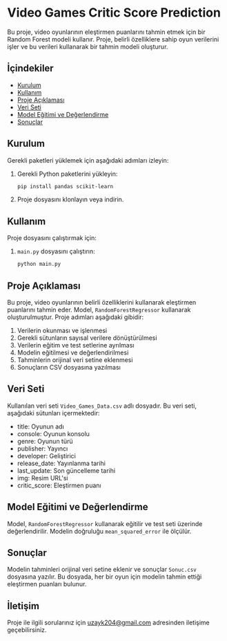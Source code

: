 # Video Games Critic Score Prediction

Bu proje, video oyunlarının eleştirmen puanlarını tahmin etmek için bir Random Forest modeli kullanır. Proje, belirli özelliklere sahip oyun verilerini işler ve bu verileri kullanarak bir tahmin modeli oluşturur.

## İçindekiler
- [Kurulum](#kurulum)
- [Kullanım](#kullanım)
- [Proje Açıklaması](#proje-açıklaması)
- [Veri Seti](#veri-seti)
- [Model Eğitimi ve Değerlendirme](#model-eğitimi-ve-değerlendirme)
- [Sonuçlar](#sonuçlar)

## Kurulum

Gerekli paketleri yüklemek için aşağıdaki adımları izleyin:

1. Gerekli Python paketlerini yükleyin:
    ```bash
    pip install pandas scikit-learn
    ```

2. Proje dosyasını klonlayın veya indirin.

## Kullanım

Proje dosyasını çalıştırmak için:

1. `main.py` dosyasını çalıştırın:
    ```bash
    python main.py
    ```

## Proje Açıklaması

Bu proje, video oyunlarının belirli özelliklerini kullanarak eleştirmen puanlarını tahmin eder. Model, `RandomForestRegressor` kullanarak oluşturulmuştur. Proje adımları aşağıdaki gibidir:

1. Verilerin okunması ve işlenmesi
2. Gerekli sütunların sayısal verilere dönüştürülmesi
3. Verilerin eğitim ve test setlerine ayrılması
4. Modelin eğitilmesi ve değerlendirilmesi
5. Tahminlerin orijinal veri setine eklenmesi
6. Sonuçların CSV dosyasına yazılması

## Veri Seti

Kullanılan veri seti `Video_Games_Data.csv` adlı dosyadır. Bu veri seti, aşağıdaki sütunları içermektedir:
- title: Oyunun adı
- console: Oyunun konsolu
- genre: Oyunun türü
- publisher: Yayıncı
- developer: Geliştirici
- release_date: Yayınlanma tarihi
- last_update: Son güncelleme tarihi
- img: Resim URL'si
- critic_score: Eleştirmen puanı

## Model Eğitimi ve Değerlendirme

Model, `RandomForestRegressor` kullanarak eğitilir ve test seti üzerinde değerlendirilir. Modelin doğruluğu `mean_squared_error` ile ölçülür.

## Sonuçlar

Modelin tahminleri orijinal veri setine eklenir ve sonuçlar `Sonuc.csv` dosyasına yazılır. Bu dosyada, her bir oyun için modelin tahmin ettiği eleştirmen puanları bulunur.

## İletişim

Proje ile ilgili sorularınız için [uzayk204@gmail.com](mailto:uzayk204@gmail.com) adresinden iletişime geçebilirsiniz.

